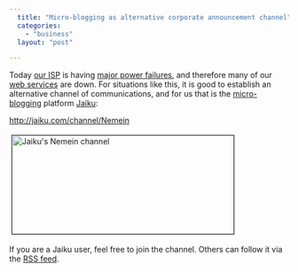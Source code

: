```yaml
---
  title: "Micro-blogging as alternative corporate announcement channel"
  categories: 
    - "business"
  layout: "post"

---
```

<p>
Today <a href="http://www.nebula.fi/">our ISP</a> is having <a href="http://www.nebula.fi/tiedotteet.php">major power failures</a>, and therefore many of our <a href="http://nemein.com/">web services</a> are down. For situations like this, it is good to establish an alternative channel of communications, and for us that is the <a href="http://en.wikipedia.org/wiki/Micro-blogging">micro-blogging</a> platform <a href="http://jaiku.com/">Jaiku</a>:
</p><p>
<a href="http://jaiku.com/channel/Nemein">http://jaiku.com/channel/Nemein</a>
</p><p>
<a href="https://d2vqpl3tx84ay5.cloudfront.net/jaiku-channel-nemein.png"><img src="https://d2vqpl3tx84ay5.cloudfront.net/jaiku-channel-nemein-tm.jpg" height="178" width="400" border="1" hspace="4" vspace="4" alt="Jaiku's Nemein channel" title="Jaiku's Nemein channel" /></a>
</p><p>
If you are a Jaiku user, feel free to join the channel. Others can follow it via the <a href="http://jaiku.com/channel/Nemein/feed/rss">RSS feed</a>.
</p>
